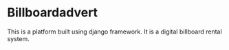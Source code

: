 # Billboardadvert
 This is a platform built using django framework.
 It is a digital billboard rental system.
